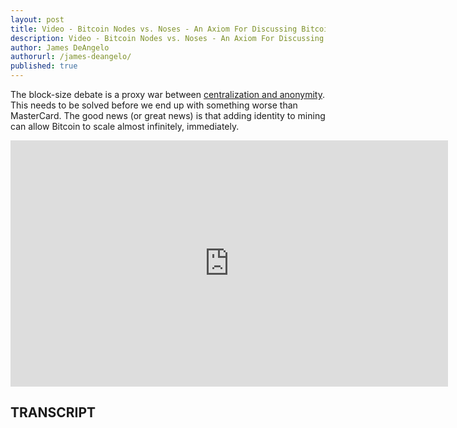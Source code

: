 ```yaml
---
layout: post
title: Video - Bitcoin Nodes vs. Noses - An Axiom For Discussing Bitcoins Scaling And Centralization Problem
description: Video - Bitcoin Nodes vs. Noses - An Axiom For Discussing Bitcoins Scaling And Centralization Problem
author: James DeAngelo
authorurl: /james-deangelo/
published: true
---
```


<p>The block-size debate is a proxy war between <a href="/use-bitcoin-anonymously/">centralization and anonymity</a>. This needs to be solved before we end up with something worse than MasterCard. The good news (or great news) is that adding identity to mining can allow Bitcoin to scale almost infinitely, immediately.</p>

<center><iframe width="700" height="394" src="https://www.youtube.com/embed/J52AM5SrOHw?list=PLzctEq7iZD-7-DgJM604zsndMapn9ff6q" frameborder="0" allowfullscreen></iframe></center>

<h2>TRANSCRIPT</h2>
